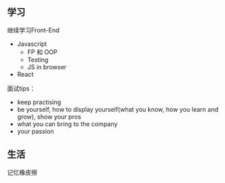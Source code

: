 ## 学习

继续学习Front-End
- Javascript
  - FP 和 OOP
  - Testing
  - JS in browser
- React

面试tips：
- keep practising
- be yourself, how to display yourself(what you know, how you learn and grow), show your pros
- what you can bring to the company
- your passion

## 生活

记忆橡皮擦
